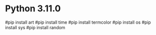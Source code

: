 # Python 3.11.0

#pip install art
#pip install time
#pip install termcolor
#pip install os
#pip install sys
#pip install random
